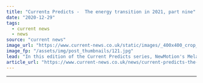 ```yaml
---
title: "Current± Predicts -  The energy transition in 2021, part nine"
date: "2020-12-29"
tags: 
  - current news
  - news
source: "current news"
image_url: "https://www.current-news.co.uk/static/images/_400x400_crop_center-center/newmotion-ev-charging.jpg"
image_fp: "/assets/img/post_thumbnails/121.jpg"
lead: "In this edition of the Current Predicts series, NewMotion's Melanie Lane outlines her expectations for EVs and Social Energy's Steve Day makes his flexibility predictions."
article_url: "https://www.current-news.co.uk/news/current-predicts-the-energy-transition-in-2021-part-nine?utm_source=rss-feeds&utm_medium=rss&utm_campaign=rss"
---
```


---
